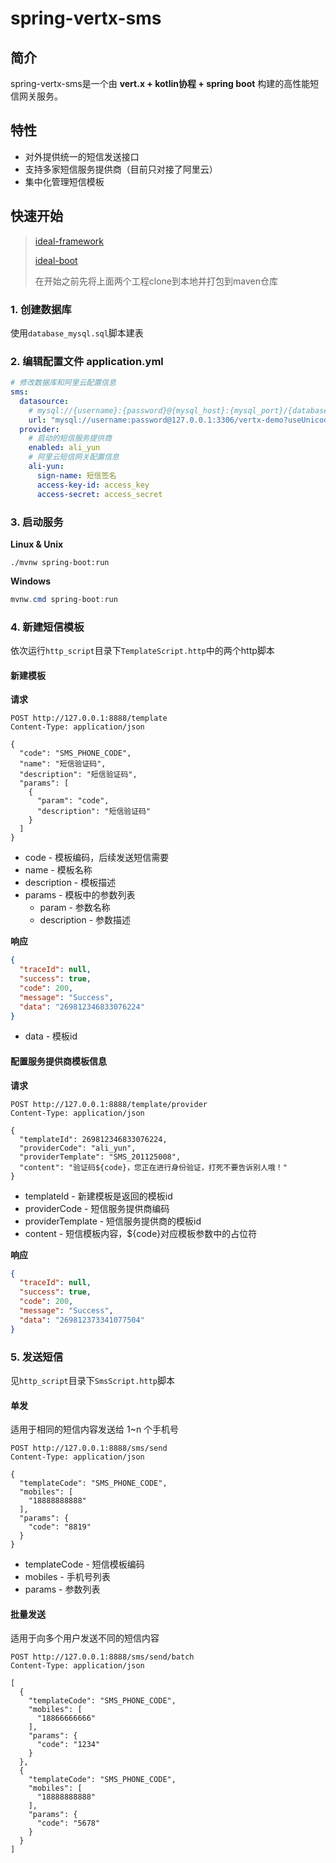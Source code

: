 # spring-vertx-sms

## 简介

spring-vertx-sms是一个由 **vert.x + kotlin协程 + spring boot** 构建的高性能短信网关服务。



## 特性

- 对外提供统一的短信发送接口
- 支持多家短信服务提供商（目前只对接了阿里云）
- 集中化管理短信模板



## 快速开始

> [ideal-framework](https://github.com/ideal-microservice/ideal-framework)
>
> [ideal-boot](https://github.com/ideal-microservice/ideal-boot-project)
>
> 在开始之前先将上面两个工程clone到本地并打包到maven仓库

### 1. 创建数据库

使用`database_mysql.sql`脚本建表



### 2. 编辑配置文件 application.yml

```yaml
# 修改数据库和阿里云配置信息
sms:
  datasource:
    # mysql://{username}:{password}@{mysql_host}:{mysql_port}/{database_name}
    url: "mysql://username:password@127.0.0.1:3306/vertx-demo?useUnicode=true&characterEncoding=utf-8&useAffectedRows=true&allowMultiQueries=true&useSSL=false&serverTimezone=Asia/Shanghai&autoReconnect=true&failOverReadOnly=false"
  provider:
    # 启动的短信服务提供商
    enabled: ali_yun
    # 阿里云短信网关配置信息
    ali-yun:
      sign-name: 短信签名
      access-key-id: access_key
      access-secret: access_secret
```

### 3. 启动服务

**Linux & Unix**

```shell
./mvnw spring-boot:run
```

**Windows**

```powershell
mvnw.cmd spring-boot:run
```



### 4. 新建短信模板

依次运行`http_script`目录下`TemplateScript.http`中的两个http脚本

#### 新建模板

**请求**

```http
POST http://127.0.0.1:8888/template
Content-Type: application/json

{
  "code": "SMS_PHONE_CODE",
  "name": "短信验证码",
  "description": "短信验证码",
  "params": [
    {
      "param": "code",
      "description": "短信验证码"
    }
  ]
}
```

- code - 模板编码，后续发送短信需要
- name - 模板名称
- description - 模板描述
- params - 模板中的参数列表
  - param - 参数名称
  - description - 参数描述

**响应**

```json
{
  "traceId": null,
  "success": true,
  "code": 200,
  "message": "Success",
  "data": "269812346833076224"
}
```

- data - 模板id



#### 配置服务提供商模板信息

**请求**

```http
POST http://127.0.0.1:8888/template/provider
Content-Type: application/json

{
  "templateId": 269812346833076224,
  "providerCode": "ali_yun",
  "providerTemplate": "SMS_201125008",
  "content": "验证码${code}，您正在进行身份验证，打死不要告诉别人哦！"
}
```

- templateId - 新建模板是返回的模板id
- providerCode - 短信服务提供商编码
- providerTemplate - 短信服务提供商的模板id
- content - 短信模板内容，${code}对应模板参数中的占位符

**响应**

```json
{
  "traceId": null,
  "success": true,
  "code": 200,
  "message": "Success",
  "data": "269812373341077504"
}
```



### 5. 发送短信

见`http_script`目录下`SmsScript.http`脚本

#### 单发

适用于相同的短信内容发送给 1~n 个手机号

```http
POST http://127.0.0.1:8888/sms/send
Content-Type: application/json

{
  "templateCode": "SMS_PHONE_CODE",
  "mobiles": [
    "18888888888"
  ],
  "params": {
    "code": "8819"
  }
}
```

- templateCode - 短信模板编码
- mobiles - 手机号列表
- params - 参数列表

#### 批量发送

适用于向多个用户发送不同的短信内容

```http
POST http://127.0.0.1:8888/sms/send/batch
Content-Type: application/json

[
  {
    "templateCode": "SMS_PHONE_CODE",
    "mobiles": [
      "18866666666"
    ],
    "params": {
      "code": "1234"
    }
  },
  {
    "templateCode": "SMS_PHONE_CODE",
    "mobiles": [
      "18888888888"
    ],
    "params": {
      "code": "5678"
    }
  }
]
```

